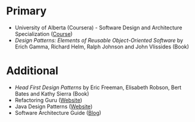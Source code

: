 # Primary
- University of Alberta (Coursera) - Software Design and Architecture Specialization ([Course](https://www.coursera.org/specializations/software-design-architecture))
- *Design Patterns: Elements of Reusable Object-Oriented Software* by Erich Gamma, Richard Helm, Ralph Johnson and John Vlissides (Book)
# Additional
- *Head First Design Patterns* by Eric Freeman, Elisabeth Robson, Bert Bates and Kathy Sierra (Book)
- Refactoring Guru ([Website](https://refactoring.guru/design-patterns))
- Java Design Patterns ([Website](https://java-design-patterns.com/))
- Software Architecture Guide ([Blog](https://martinfowler.com/architecture/))